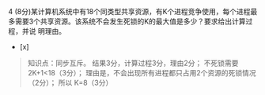 4
(8分)某计算机系统中有18个同类型共享资源，有K个进程竞争使用，每个进程最多需要3个共享资源。该系统不会发生死锁的K的最大值是多少？要求给出计算过程，并说
明理由。
- [x]  

> 知识点：同步互斥。
> 结果3分，计算过程3分，理由2分；
> 不死锁需要2K+1<18（3分）；
> 理由是，不会出现所有进程都只占用2个资源的死锁情况（2分）；
> 所以 K=8（3分）
